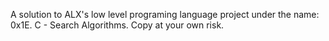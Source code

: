 A solution to ALX's low level programing language project under the name: 0x1E. C - Search Algorithms.
Copy at your own risk.
